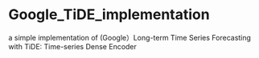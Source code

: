 # Google_TiDE_implementation
a simple implementation of (Google）Long-term Time Series Forecasting with TiDE: Time-series Dense Encoder
